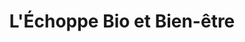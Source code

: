 ---
title: "L'Échoppe Bio et Bien-être"
url: /chateauroux/lechoppe-bio-et-bien-etre/
shop: supermarché
---